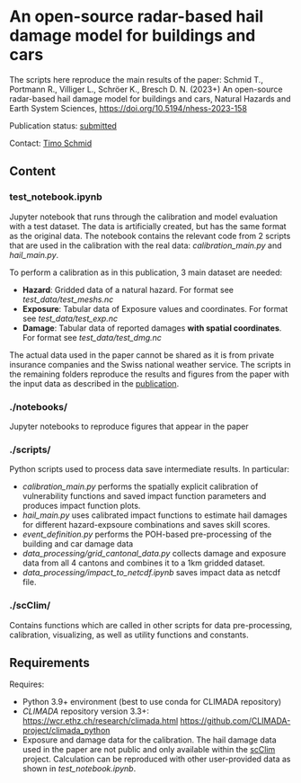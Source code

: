# An open-source radar-based hail damage model for buildings and cars

The scripts here reproduce the main results of the paper:
Schmid T., Portmann R., Villiger L., Schröer K., Bresch D. N. (2023+) An open-source radar-based hail damage model for buildings and cars, Natural Hazards and Earth System Sciences, https://doi.org/10.5194/nhess-2023-158 

Publication status: [submitted](https://doi.org/10.5194/nhess-2023-158)

Contact: [Timo Schmid](timo.schmid@usys.ethz.ch)

## Content

### test_notebook.ipynb
Jupyter notebook that runs through the calibration and model evaluation with a test dataset. The data is artificially created, but has the same format as the original data.
The notebook contains the relevant code from 2 scripts that are used in the calibration with the real data: *calibration_main.py* and *hail_main.py*.

To perform a calibration as in this publication, 3 main dataset are needed:
* **Hazard**: Gridded data of a natural hazard. For format see *test_data/test_meshs.nc*
* **Exposure**: Tabular data of Exposure values and coordinates.  For format see *test_data/test_exp.nc*
* **Damage**: Tabular data of reported damages **with spatial coordinates**. For format see *test_data/test_dmg.nc*

The actual data used in the paper cannot be shared as it is from private insurance companies and the Swiss national weather service. The scripts in the remaining folders reproduce the results and figures from the paper with the input data as described in the [publication](https://doi.org/10.5194/nhess-2023-158).

### ./notebooks/

Jupyter notebooks to reproduce figures that appear in the paper

### ./scripts/

Python scripts used to process data save intermediate results. In particular:
* *calibration_main.py* performs the spatially explicit calibration of vulnerability functions and saved impact function parameters and produces impact function plots.
* *hail_main.py* uses calibrated impact functions to estimate hail damages for different hazard-expsoure combinations and saves skill scores.
* *event_definition.py* performs the POH-based pre-processing of the building and car damage data
* *data_processing/grid_cantonal_data.py* collects damage and exposure data from all 4 cantons and combines it to a 1km gridded dataset.
* *data_processing/impact_to_netcdf.ipynb* saves impact data as netcdf file.

### ./scClim/

Contains functions which are called in other scripts for data pre-processing, calibration, visualizing, as well as utility functions and constants.

## Requirements
Requires:
* Python 3.9+ environment (best to use conda for CLIMADA repository)
* _CLIMADA_ repository version 3.3+:
        https://wcr.ethz.ch/research/climada.html
        https://github.com/CLIMADA-project/climada_python
* Exposure and damage data for the calibration. The hail damage data used in the paper are not public and only available within the [scClim](https://scclim.ethz.ch/) project. Calculation can be reproduced with other user-provided data as shown in *test_notebook.ipynb*.